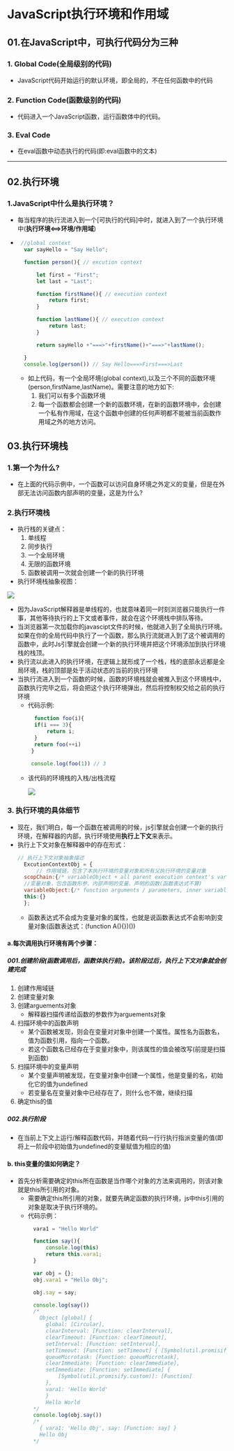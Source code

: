 # JavaScript执行环境和作用域
## 01.在JavaScript中，可执行代码分为三种
### 1. Global Code(全局级别的代码)
+ JavaScript代码开始运行的默认环境，即全局的，不在任何函数中的代码
### 2. Function Code(函数级别的代码)
+ 代码进入一个JavaScript函数，运行函数体中的代码。
### 3. Eval Code
+ 在eval函数中动态执行的代码(即:eval函数中的文本)
-------------------
## 02.执行环境
### 1.JavaScript中什么是执行环境？
+ 每当程序的执行流进入到一个[可执行的代码]中时，就进入到了一个执行环境中(**执行环境<==>环境/作用域**)
+ ```javascript
   //global context
    var sayHello = "Say Hello";

    function person(){ // excution context

        let first = "First";
        let last = "Last";

        function firstName(){ // execution context
            return first;
        }

        function lastName(){ // execution context
            return last;
        }

        return sayHello +"===>"+firstName()+"===>"+lastName();

    }
    console.log(person()) // Say Hello===>First===>Last
  ```
  + 如上代码，有一个全局环境(global context),以及三个不同的函数环境(person,firstName,lastName)。需要注意的地方如下:
      1. 我们可以有多个函数环境
      2. 每一个函数都会创建一个新的函数环境，在新的函数环境中，会创建一个私有作用域，在这个函数中创建的任何声明都不能被当前函数作用域之外的地方访问。
## 03.执行环境栈
### 1.第一个为什么?
   + 在上面的代码示例中，一个函数可以访问自身环境之外定义的变量，但是在外部无法访问函数内部声明的变量，这是为什么?
### 2.执行环境栈
+ 执行栈的关键点：
   1. 单线程
   2. 同步执行
   3. 一个全局环境
   4. 无限的函数环境
   5. 函数被调用一次就会创建一个新的执行环境
+ 执行环境栈抽象视图：
<img src="./pics/ecstack.jpg"/>

+ 因为JavaScript解释器是单线程的，也就意味着同一时刻浏览器只能执行一件事，其他等待执行的上下文或者事件，就会在这个环境栈中排队等待。
+ 当浏览器第一次加载你的javascipt文件的时候，他就进入到了全局执行环境。如果在你的全局代码中执行了一个函数，那么执行流就进入到了这个被调用的函数中，此时Js引擎就会创建一个新的执行环境并把这个环境添加到执行环境栈的栈顶。
+ 执行流以此进入的执行环境，在逻辑上就形成了一个栈，栈的底部永远都是全局环境，栈的顶部是处于活动状态的当前的执行环境
+ 当执行流进入到一个函数的时候，函数的环境栈就会被推入到这个环境栈中，函数执行完毕之后，将会把这个执行环境弹出，然后将控制权交给之前的执行环境
   - 代码示例:
      ```javascript
        function foo(i){
        if(i === 3){
            return i;
        }
        return foo(++i)
       }

       console.log(foo(1)) // 3
      ```
   + 该代码的环境栈的入栈/出栈流程

       <img src="./pics/js_excution_env_stack.gif"/>
### 3. 执行环境的具体细节
+ 现在，我们明白，每一个函数在被调用的时候，js引擎就会创建一个新的执行环境，在解释器的内部，执行环境使用**执行上下文**来表示。
+ 执行上下文对象在解释器中的存在形式：
  ```javascript
  // 执行上下文对象抽象描述
    ExcutionContextObj = {
        // 作用域链，包含了本执行环境的变量对象和所有父执行环境的变量对象
    scopChain:{/* variableObject + all parent execution context's variableObject  */},
    //变量对象，包含函数形参、内部声明的变量、声明的函数(函数表达式不算)
    variableObject:{/* function arguments / parameters, inner variable and function declarations */},
    this:{}
    };
  ```
    - 函数表达式不会成为变量对象的属性，也就是说函数表达式不会影响到变量对象(函数表达式：(function A(){})())
#### a.每次调用执行环境有两个步骤：
##### 001.创建阶段(函数调用后，函数体执行前)。该阶段过后，执行上下文对象就会创建完成

1. 创建作用域链
2. 创建变量对象
3. 创建arguements对象
   + 解释器扫描传递给函数的参数作为arguements对象
4. 扫描环境中的函数声明
   + 某个函数被发现，则会在变量对对象中创建一个属性。属性名为函数名，值为函数引用，指向一个函数。
   + 若这个函数名已经存在于变量对象中，则该属性的值会被改写(前提是扫描到函数)
5. 扫描环境中的变量声明
   + 某个变量声明被发现，在变量对象中创建一个属性，他是变量的名，初始化它的值为undefined
   + 若变量名在变量对象中已经存在了，则什么也不做，继续扫描
6. 确定this的值
##### 002.执行阶段
+ 在当前上下文上运行/解释函数代码，并随着代码一行行执行指派变量的值(即将上一阶段中初始值为undefined的变量赋值为相应的值)
#### b. this变量的值如何确定？
+ 首先分析需要确定的this所在函数是当作哪个对象的方法来调用的，则该对象就是this所引用的对象。
   - 需要确定this所引用的对象，就要先确定函数的执行环境，js中this引用的对象是取决于执行环境的。
   -  代码示例：
   ```javascript
        vara1 = "Hello World"

        function say(){
            console.log(this)
            return this.vara1;
        }

        var obj = {};
        obj.vara1 = "Hello Obj";

        obj.say = say;

        console.log(say())
        /*
          Object [global] {
            global: [Circular],
            clearInterval: [Function: clearInterval],
            clearTimeout: [Function: clearTimeout],
            setInterval: [Function: setInterval],
            setTimeout: [Function: setTimeout] { [Symbol(util.promisify.custom)]: [Function] },
            queueMicrotask: [Function: queueMicrotask],
            clearImmediate: [Function: clearImmediate],
            setImmediate: [Function: setImmediate] {
                [Symbol(util.promisify.custom)]: [Function]
            },
            vara1: 'Hello World'
            }
            Hello World
        */
        console.log(obj.say())
        /*
          { vara1: 'Hello Obj', say: [Function: say] }
          Hello Obj
        */
   ```